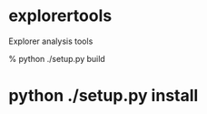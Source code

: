 explorertools
=============

Explorer analysis tools

% python ./setup.py build
# python ./setup.py install
